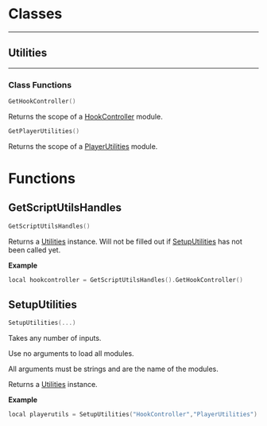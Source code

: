 <html>
  <head>
    <title>Kappa</title>
  </head>

<h1>Classes</h1>

---

## Utilities

---

### Class Functions

```c++
GetHookController()
```
Returns the scope of a [HookController](hookcontroller.md) module.
```c++
GetPlayerUtilities()
```
Returns the scope of a [PlayerUtilities](playerutilities.md) module.

# Functions

## GetScriptUtilsHandles

```c++
GetScriptUtilsHandles()
```
  Returns a [Utilities](#utilities) instance. Will not be filled out if [SetupUtilities](#setuputilities) has not been called yet.

**Example**
```c++
local hookcontroller = GetScriptUtilsHandles().GetHookController()
```

## SetupUtilities

```c++
SetupUtilities(...)
```
  Takes any number of inputs.

  Use no arguments to load all modules.

  All arguments must be strings and are the name of the modules.

  Returns a [Utilities](#utilities) instance.

**Example**
```c++
local playerutils = SetupUtilities("HookController","PlayerUtilities").GetPlayerUtilities()
```



</html>
